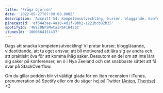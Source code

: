 ```yaml
---
title: 'Fråga björnen'
date: '2022-05-27T07:00:00.000Z'
description: 'Avsnitt 54: Kompetensutveckling, kurser, bloggande, konferenser, en ö i Nya Zeeland, motivation, att komma ihåg saker, det snabbaste sättet att få svar på StackOverflow och mycket annat!'
pinecastId: 'ef5443ae-4a10-4d1f-9bb2-1221bcb02b35'
spotifyId: '4Wic0NP5MwtaiP6FiH4S5C'
itunesId: '1000564151437'
---
```


Dags att snacka kompetensutveckling! Vi pratar kurser, bloggläsande, videotittande, att ta eget ansvar, att bli motiverad att lära sig av andra och att praktiskt öva för att komma ihåg saker. Dessutom en del om att inte lära sig saker på konferenser, en ö i Nya Zeeland och det snabbaste sättet att få svar på StackOverflow.

Om du gillar podden blir vi väldigt glada för en liten recension i iTunes, prenumeration på Spotify eller om du säger hej på Twitter ([Anton](https://twitter.com/Awnton), [Therése](https://twitter.com/tkomstadius)) &lt;3

